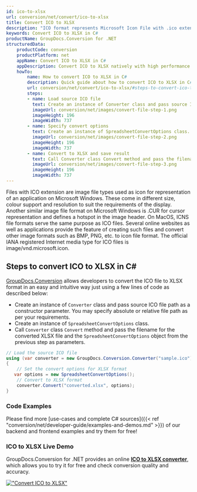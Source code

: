 ```yaml
---
id: ico-to-xlsx
url: conversion/net/convert/ico-to-xlsx
title: Convert ICO to XLSX
description: "ICO format represents Microsoft Icon File with .ico extension. Learn how to convert ICO to XLSX file programmatically in C# language using GroupDocs.Conversion for .NET library."
keywords: Convert ICO to XLSX in C#
productName: GroupDocs.Conversion for .NET
structuredData:
    productCode: conversion
    productPlatform: net
    appName: Convert ICO to XLSX in C#
    appDescription: Convert ICO to XLSX natively with high performance using C# language and server side GroupDocs.Conversion for .NET APIs, without the use of any software like Microsoft or Open Office.
    howTo:
        name: How to convert ICO to XLSX in C# 
        description: Quick guide about how to convert ICO to XLSX in C# with high performance and accuracy.
        url: conversion/net/convert/ico-to-xlsx/#steps-to-convert-ico-to-xlsx-in-c
        steps:
        - name: Load source ICO file 
          text: Create an instance of Converter class and pass source ICO file path as a constructor parameter. You may specify absolute or relative file path as per your requirements. 
          imageUrl: conversion/net/images/convert-file-step-1.png
          imageHeight: 196
          imageWidth: 737
        - name: Specify convert options 
          text: Create an instance of SpreadsheetConvertOptions class.
          imageUrl: conversion/net/images/convert-file-step-2.png
          imageHeight: 196
          imageWidth: 737
        - name: Convert to XLSX and save result 
          text: Call Converter class Convert method and pass the filename for the converted HTML file and the SpreadsheetConvertOptions object from the previous step as parameters.
          imageUrl: conversion/net/images/convert-file-step-3.png
          imageHeight: 196
          imageWidth: 737
---
```


Files with ICO extension are image file types used as icon for representation of an application on Microsoft Windows. These come in different size, colour support and resolution to suit the requirements of the display. Another similar image file format on Microsoft Windows is .CUR for cursor representation and defines a hotspot in the image header. On MacOS, ICNS file formats serve the same purpose as ICO files. Several online websites as well as applications provide the feature of creating such files and convert other image formats such as BMP, PNG, etc. to icon file format. The official IANA registered Internet media type for ICO files is image/vnd.microsoft.icon.

## Steps to convert ICO to XLSX in C#

[GroupDocs.Conversion](https://products.groupdocs.com/conversion/net) allows developers to convert the ICO file to XLSX format in an easy and intuitive way just using a few lines of code as described below:

* Create an instance of `Converter` class and pass source ICO file path as a constructor parameter. You may specify absolute or relative file path as per your requirements. 
* Create an instance of `SpreadsheetConvertOptions` class.
* Call `Converter` class `Convert` method and pass the filename for the converted XLSX file and the `SpreadsheetConvertOptions` object from the previous step as parameters.

```csharp
// Load the source ICO file
using (var converter = new GroupDocs.Conversion.Converter("sample.ico"))
{
    // Set the convert options for XLSX format
   var options = new SpreadsheetConvertOptions();
    // Convert to XLSX format
    converter.Convert("converted.xlsx", options);
}
```

### Code Examples

Please find more [use-cases and complete C# sources]({{< ref "conversion/net/developer-guide/examples-and-demos.md" >}}) of our backend and frontend examples and try them for free!

### ICO to XLSX Live Demo

GroupDocs.Conversion for .NET provides an online [**ICO to XLSX converter**](https://products.groupdocs.app/conversion/ico-to-xlsx), which allows you to try it for free and check conversion quality and accuracy.

[!["Convert ICO to XLSX"](conversion/net/images/convert-to-xlsx/convert-ico-to-xlsx.png)](https://products.groupdocs.app/conversion/ico-to-xlsx)